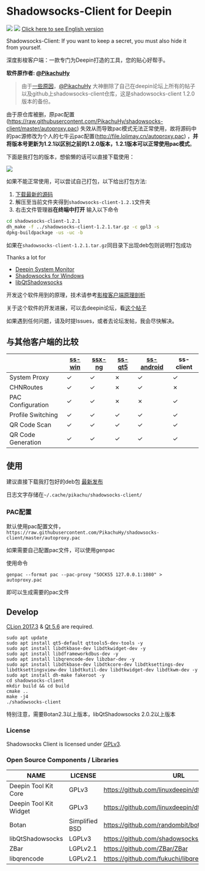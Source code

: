 # Shadowsocks-Client for Deepin
![](https://img.shields.io/badge/version-1.2.1-blue.svg)
![](https://img.shields.io/badge/license-GPLv3-green.svg)
[Click here to see English version](./doc/README.en.md)

Shadowsocks-Client: If you want to keep a secret, you must also hide it from yourself.

深度影梭客户端：一款专门为Deepin打造的工具，您的贴心好帮手。

**软件原作者: [@PikachuHy](https://bbs.deepin.org/home.php?mod=space&uid=71319)**

> 由于[一些原因](https://bbs.deepin.org/forum.php?mod=viewthread&tid=166674)，[@PikachuHy](https://bbs.deepin.org/home.php?mod=space&uid=71319) 大神删除了自己在deepin论坛上所有的帖子以及github上shadowsocks-client仓库，这是shadowsocks-client 1.2.0版本的备份。

由于原仓库被删，原pac配置(https://raw.githubusercontent.com/PikachuHy/shadowsocks-client/master/autoproxy.pac) 失效从而导致pac模式无法正常使用，故将源码中的pac源修改为个人的七牛云pac配置(http://file.lolimay.cn/autoproxy.pac) ，**并将版本号更新为1.2.1以区别之前的1.2.0版本，1.2.1版本可以正常使用pac模式**。

下面是我打包的版本，想偷懒的话可以直接下载使用：

<a href="http://file.lolimay.cn/shadowsocks-client_1.2.1_amd64.deb"><img src="http://images.lolimay.cn/18-8-9/78116321.jpg"/></a>

如果不能正常使用，可以尝试自己打包，以下给出打包方法:

1. [下载最新的源码](https://github.com/loliMay/shadowsocks-client/archive/v1.2.1.tar.gz)
2. 解压至当前文件夹得到`shadowsocks-client-1.2.1`文件夹
3. 右击文件管理器**在终端中打开** 输入以下命令
````bash
cd shadowsocks-client-1.2.1
dh_make -f ../shadowsocks-client-1.2.1.tar.gz -c gpl3 -s
dpkg-buildpackage -us -uc -b
````
如果在`shadowsocks-client-1.2.1.tar.gz`同目录下出现deb包则说明打包成功

Thanks a lot for 

- [Deepin System Monitor](https://github.com/linuxdeepin/deepin-system-monitor)
- [Shadowsocks for Windows](https://github.com/shadowsocks/shadowsocks-windows)
- [libQtShadowsocks](https://github.com/shadowsocks/libQtShadowsocks)

开发这个软件用到的原理，技术请参考[影梭客户端原理剖析](doc/影梭客户端原理剖析.md)

关于这个软件的开发进展，可以去deepin论坛，看[这个帖子](https://bbs.deepin.org/forum.php?mod=viewthread&tid=142900)

如果遇到任何问题，请及时提Issues，或者去论坛发帖，我会尽快解决。

## 与其他客户端的比较

|                    | [ss-win](https://github.com/shadowsocks/shadowsocks-csharp) | [ssx-ng](https://github.com/shadowsocks/ShadowsocksX-NG) | [ss-qt5](https://github.com/shadowsocks/shadowsocks-qt5) | [ss-android](https://github.com/shadowsocks/shadowsocks-android) | ss-client |
| ------------------ | ---------------------------------------- | ---------------------------------------- | ---------------------------------------- | ---------------------------------------- | --------- |
| System Proxy       | ✓                                        | ✓                                        | ✗                                        | ✓                                        | ✓         |
| CHNRoutes          | ✓                                        | ✓                                        | ✗                                        | ✓                                        | ✗         |
| PAC Configuration  | ✓                                        | ✓                                        | ✗                                        | ✗                                        | ✓         |
| Profile Switching  | ✓                                        | ✓                                        | ✓                                        | ✓                                        | ✓         |
| QR Code Scan       | ✓                                        | ✓                                        | ✓                                        | ✓                                        | ✓         |
| QR Code Generation | ✓                                        | ✓                                        | ✓                                        | ✓                                        | ✓         |



## 使用
建议直接下载我打包好的deb包 [最新发布](https://github.com/PikachuHy/shadowsocks-client/releases)

日志文字存储在`~/.cache/pikachu/shadowsocks-client/`

###  PAC配置

默认使用pac配置文件，`https://raw.githubusercontent.com/PikachuHy/shadowsocks-client/master/autoproxy.pac`

如果需要自己配置pac文件，可以使用genpac

使用命令

```shell
genpac --format pac --pac-proxy "SOCKS5 127.0.0.1:1080" > autoproxy.pac
```

即可以生成需要的pac文件

## Develop

[CLion 2017.3](https://www.jetbrains.com/clion/) & [Qt 5.6](https://www.qt.io/) are required.

```shell
sudo apt update 
sudo apt install qt5-default qttools5-dev-tools -y
sudo apt install libdtkbase-dev libdtkwidget-dev -y
sudo apt install libdframeworkdbus-dev -y
sudo apt install libqrencode-dev libzbar-dev -y
sudo apt install libdtkbase-dev libdtkcore-dev libdtksettings-dev libdtksettingsview-dev libdtkutil-dev libdtkwidget-dev libdtkwm-dev -y
sudo apt install dh-make fakeroot -y
cd shadowsocks-client
mkdir build && cd build
cmake ..
make -j4
./shadowsocks-client
```

特别注意，需要Botan2.3以上版本，libQtShadowsocks 2.0.2以上版本

### License

Shadowsocks Client is licensed under [GPLv3](LICENSE).

### Open Source Components / Libraries

| NAME                   | LICENSE        | URL                                      |
| ---------------------- | -------------- | ---------------------------------------- |
| Deepin Tool Kit Core   | GPLv3          | https://github.com/linuxdeepin/dtkcore   |
| Deepin Tool Kit Widget | GPLv3          | https://github.com/linuxdeepin/dtkwidget |
| Botan                  | Simplified BSD | https://github.com/randombit/botan       |
| libQtShadowsocks       | LGPLv3         | https://github.com/shadowsocks/libQtShadowsocks |
| ZBar                   | LGPLv2.1       | https://github.com/ZBar/ZBar             |
| libqrencode            | LGPLv2.1       | https://github.com/fukuchi/libqrencode   |


